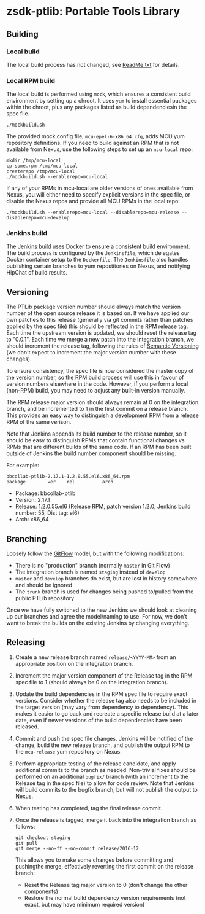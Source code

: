 # zsdk-ptlib: Portable Tools Library

## Building

### Local build

The local build process has not changed, see [ReadMe.txt](ReadMe.txt) for details.

### Local RPM build

The local build is performed using `mock`, which ensures a consistent build
environment by setting up a chroot. It uses `yum` to install essential packages
within the chroot, plus any packages listed as build dependenciesin the spec
file.

    ./mockbuild.sh

The provided mock config file, `mcu-epel-6-x86_64.cfg`, adds MCU yum
repository definitions. If you need to build against an RPM that is not
available from Nexus, use the following steps to set up an `mcu-local` repo:

    mkdir /tmp/mcu-local
    cp some.rpm /tmp/mcu-local
    createrepo /tmp/mcu-local
    ./mockbuild.sh --enablerepo=mcu-local

If any of your RPMs in mcu-local are older versions of ones available from
Nexus, you will either need to specify explicit versions in the spec file, or
disable the Nexus repos and provide all MCU RPMs in the local repo:

    ./mockbuild.sh --enablerepo=mcu-local --disablerepo=mcu-release --disablerepo=mcu-develop

### Jenkins build

The [Jenkins build][1] uses Docker to ensure a consistent build environment. The
build process is configured by the `Jenkinsfile`, which delegates Docker
container setup to the `Dockerfile`. The `Jenkinsfile` also handles publishing
certain branches to yum repostitories on Nexus, and notifying HipChat of build
results.

## Versioning

The PTLib package version number should always match the version number of the
open source release it is based on. If we have applied our own patches to this
release (generally via git commits rather than patches applied by the spec file)
this should be reflected in the RPM release tag. Each time the upstream version
is updated, we should reset the release tag to "0.0.1". Each time we merge a new
patch into the integration branch, we should increment the release tag,
following the rules of [Semantic Versioning][2] (we don't expect to increment
the major version number with these changes).

To ensure consistency, the spec file is now considered the master copy of the
version number, so the RPM build process will use this in favour of version
numbers elsewhere in the code. However, if you perform a local (non-RPM) build,
you may need to adjust any built-in version manually.

The RPM release major version should always remain at 0 on the integration
branch, and be incremented to 1 in the first commit on a release branch. This
provides an easy way to distinguish a development RPM from a release RPM of the
same verison.

Note that Jenkins appends its build number to the release number, so it should
be easy to distinguish RPMs that contain functional changes vs RPMs that are
different builds of the same code. If an RPM has been built outside of Jenkins
the build number component should be missing.

For example:

    bbcollab-ptlib-2.17.1-1.2.0.55.el6.x86_64.rpm
    package        ver    rel          arch

* Package: bbcollab-ptlib
* Version: 2.17.1
* Release: 1.2.0.55.el6 (Release RPM, patch version 1.2.0, Jenkins build number: 55, Dist tag: el6)
* Arch: x86_64

## Branching

Loosely follow the [GitFlow][3] model, but with the following modifications:
* There is no "production" branch (normally `master` in Git Flow)
* The integration branch is named `staging` instead of `develop`
* `master` and `develop` branches do exist, but are lost in history somewhere
  and should be ignored
* The `trunk` branch is used for changes being pushed to/pulled from the public
  PTLib repository

Once we have fully switched to the new Jenkins we should look at cleaning up our
branches and agree the model/naming to use. For now, we don't want to break the
builds on the existing Jenkins by changing everything.

## Releasing

1. Create a new release branch named `release/<YYYY-MM>` from an appropriate
   position on the integration branch.
1. Increment the major version component of the Release tag in the RPM spec file
   to 1 (should always be 0 on the integration branch).
1. Update the build dependencies in the RPM spec file to require exact versions.
   Consider whether the release tag also needs to be included in the target
   version (may vary from dependency to dependency).
   This makes it easier to go back and recreate a specific release build at a
   later date, even if newer versions of the build dependencies have been
   released.
1. Commit and push the spec file changes. Jenkins will be notified of the
   change, build the new release branch, and publish the output RPM to the
   `mcu-release` yum repository on Nexus.
1. Perform appropriate testing of the release candidate, and apply additional
   commits to the branch as needed. Non-trivial fixes should be performed on an
   additional `bugfix/` branch (with an increment to the Release tag in the
   spec file) to allow for code review. Note that Jenkins will build commits to
   the bugfix branch, but will not publish the output to Nexus.
1. When testing has completed, tag the final release commit.
1. Once the release is tagged, merge it back into the integration branch as
   follows:

       git checkout staging
       git pull
       git merge --no-ff --no-commit release/2016-12

   This allows you to make some changes before committing and pushingthe merge,
   effectively reverting the first commit on the release branch:
   * Reset the Release tag major version to 0 (don't change the other
     components)
   * Restore the normal build dependency version requirements (not exact, but
     may have minimum required version)

[1]: http://collab-jenkins.bbpd.io/job/zsdk-ptlib/
[2]: http://semver.org/
[3]: http://nvie.com/posts/a-successful-git-branching-model/
